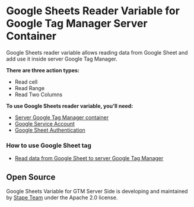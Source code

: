 # Google Sheets Reader Variable for Google Tag Manager Server Container

Google Sheets reader variable allows reading data from Google Sheet and add use it inside server Google Tag Manager.

**There are three action types:**

- Read cell
- Read Range
- Read Two Columns

**To use Google Sheets reader variable, you'll need:**

- [Server Google Tag Manager container](https://stape.io/blog/how-to-set-up-google-tag-manager-server-side-container)
- [Google Service Account](https://stape.io/blog/write-data-from-server-google-tag-manager-to-google-sheets#1-google-service-account)
- [Google Sheet Authentication](https://stape.io/blog/write-data-from-server-google-tag-manager-to-google-sheets#2-google-sheet-authentication)


### How to use Google Sheet tag

- [Read data from Google Sheet to server Google Tag Manager](https://stape.io/blog/read-data-from-google-sheet-to-server-google-tag-manager)

## Open Source

Google Sheets Variable for GTM Server Side is developing and maintained by [Stape Team](https://stape.io/) under the Apache 2.0 license.
